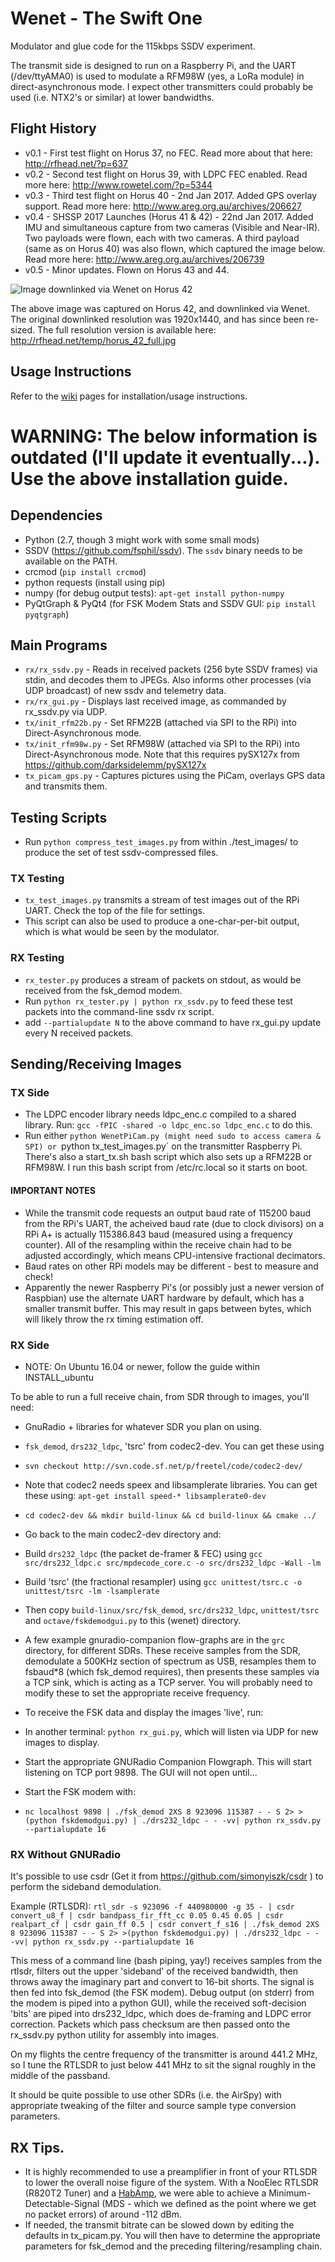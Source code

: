 # Wenet - The Swift One
Modulator and glue code for the 115kbps SSDV experiment.

The transmit side is designed to run on a Raspberry Pi, and the UART (/dev/ttyAMA0) is used to modulate a RFM98W (yes, a LoRa module) in direct-asynchronous mode. I expect other transmitters could probably be used (i.e. NTX2's or similar) at lower bandwidths.

## Flight History
* v0.1 - First test flight on Horus 37, no FEC. Read more about that here: http://rfhead.net/?p=637
* v0.2 - Second test flight on Horus 39, with LDPC FEC enabled. Read more here: http://www.rowetel.com/?p=5344
* v0.3 - Third test flight on Horus 40 - 2nd Jan 2017. Added GPS overlay support. Read more here: http://www.areg.org.au/archives/206627
* v0.4 - SHSSP 2017 Launches (Horus 41 & 42) - 22nd Jan 2017. Added IMU and simultaneous capture from two cameras (Visible and Near-IR). Two payloads were flown, each with two cameras. A third payload (same as on Horus 40) was also flown, which captured the image below. Read more here: http://www.areg.org.au/archives/206739
* v0.5 - Minor updates. Flown on Horus 43 and 44.

![Image downlinked via Wenet on Horus 42](http://rfhead.net/temp/horus_42_small.jpg)

The above image was captured on Horus 42, and downlinked via Wenet. The original downlinked resolution was 1920x1440, and has since been re-sized. The full resolution version is available here: http://rfhead.net/temp/horus_42_full.jpg

## Usage Instructions

Refer to the [wiki](https://github.com/projecthorus/wenet/wiki) pages for installation/usage instructions.

# WARNING: The below information is outdated (I'll update it eventually...). Use the above installation guide.

## Dependencies
* Python (2.7, though 3 might work with some small mods)
* SSDV (https://github.com/fsphil/ssdv). The `ssdv` binary needs to be available on the PATH.
* crcmod (`pip install crcmod`)
* python requests (install using pip)
* numpy (for debug output tests): `apt-get install python-numpy`
* PyQtGraph & PyQt4 (for FSK Modem Stats and SSDV GUI: `pip install pyqtgraph`)

## Main Programs
* `rx/rx_ssdv.py` - Reads in received packets (256 byte SSDV frames) via stdin, and decodes them to JPEGs. Also informs other processes (via UDP broadcast) of new ssdv and telemetry data.
* `rx/rx_gui.py` - Displays last received image, as commanded by rx_ssdv.py via UDP.
* `tx/init_rfm22b.py` - Set RFM22B (attached via SPI to the RPi) into Direct-Asynchronous mode.
* `tx/init_rfm98w.py` - Set RFM98W (attached via SPI to the RPi) into Direct-Asynchronous mode. Note that this requires pySX127x from https://github.com/darksidelemm/pySX127x
* `tx_picam_gps.py` - Captures pictures using the PiCam, overlays GPS data and transmits them.

## Testing Scripts
* Run `python compress_test_images.py` from within ./test_images/ to produce the set of test ssdv-compressed files.

### TX Testing
* `tx_test_images.py` transmits a stream of test images out of the RPi UART. Check the top of the file for settings.
 * This script can also be used to produce a one-char-per-bit output, which is what would be seen by the modulator.

### RX Testing
* `rx_tester.py` produces a stream of packets on stdout, as would be received from the fsk_demod modem. 
 * Run `python rx_tester.py | python rx_ssdv.py` to feed these test packets into the command-line ssdv rx script.
 * add `--partialupdate N` to the above command to have rx_gui.py update every N received packets.

## Sending/Receiving Images
### TX Side
* The LDPC encoder library needs ldpc_enc.c compiled to a shared library. Run: `gcc -fPIC -shared -o ldpc_enc.so ldpc_enc.c` to do this.
* Run either `python WenetPiCam.py (might need sudo to access camera & SPI) or `python tx_test_images.py` on the transmitter Raspberry Pi. There's also a start_tx.sh bash script which also sets up a RFM22B or RFM98W. I run this bash script from /etc/rc.local so it starts on boot.

#### IMPORTANT NOTES
* While the transmit code requests an output baud rate of 115200 baud from the RPi's UART, the acheived baud rate (due to clock divisors) on a RPi A+ is actually 115386.843 baud (measured using a frequency counter). All of the resampling within the receive chain had to be adjusted accordingly, which means CPU-intensive fractional decimators.
 * Baud rates on other RPi models may be different - best to measure and check!
* Apparently the newer Raspberry Pi's (or possibly just a newer version of Raspbian) use the alternate UART hardware by default, which has a smaller transmit buffer. This may result in gaps between bytes, which will likely throw the rx timing estimation off.

### RX Side
* NOTE: On Ubuntu 16.04 or newer, follow the guide within INSTALL_ubuntu

To be able to run a full receive chain, from SDR through to images, you'll need:
* GnuRadio + libraries for whatever SDR you plan on using.
* `fsk_demod`, `drs232_ldpc`, 'tsrc' from codec2-dev. You can get these using
 * `svn checkout http://svn.code.sf.net/p/freetel/code/codec2-dev/`
 * Note that codec2 needs speex and libsamplerate libraries. You can get these using: `apt-get install speed-* libsamplerate0-dev`
 * `cd codec2-dev && mkdir build-linux && cd build-linux && cmake ../`
 * Go back to the main codec2-dev directory and:
 * Build `drs232_ldpc` (the packet de-framer & FEC) using `gcc src/drs232_ldpc.c src/mpdecode_core.c -o src/drs232_ldpc -Wall -lm`
 * Build 'tsrc' (the fractional resampler) using `gcc unittest/tsrc.c -o unittest/tsrc -lm -lsamplerate`
 * Then copy `build-linux/src/fsk_demod`, `src/drs232_ldpc`, `unittest/tsrc` and `octave/fskdemodgui.py` to this (wenet) directory. 

* A few example gnuradio-companion flow-graphs are in the `grc` directory, for different SDRs. These receive samples from the SDR, demodulate a 500KHz section of spectrum as USB, resamples them to fsbaud*8 (which fsk_demod requires), then presents these samples via a TCP sink, which is acting as a TCP server. You will probably need to modify these to set the appropriate receive frequency.

* To receive the FSK data and display the images 'live', run:
 * In another terminal: `python rx_gui.py`, which will listen via UDP for new images to display.
 * Start the appropriate GNURadio Companion Flowgraph. This will start listening on TCP port 9898. The GUI will not open until... 
 * Start the FSK modem with:
  * `nc localhost 9898 | ./fsk_demod 2XS 8 923096 115387 - - S 2> >(python fskdemodgui.py) | ./drs232_ldpc - - -vv| python rx_ssdv.py --partialupdate 16`

### RX Without GNURadio
It's possible to use csdr (Get it from https://github.com/simonyiszk/csdr ) to perform the sideband demodulation. 

Example (RTLSDR):
`rtl_sdr -s 923096 -f 440980000 -g 35 - | csdr convert_u8_f | csdr bandpass_fir_fft_cc 0.05 0.45 0.05 | csdr realpart_cf | csdr gain_ff 0.5 | csdr convert_f_s16 | ./fsk_demod 2XS 8 923096 115387 - - S 2> >(python fskdemodgui.py) | ./drs232_ldpc - - -vv| python rx_ssdv.py --partialupdate 16`

This mess of a command line (bash piping, yay!) receives samples from the rtlsdr, filters out the upper 'sideband' of the received bandwidth, then throws away the imaginary part and convert to 16-bit shorts. The signal is then fed into fsk_demod (the FSK modem). Debug output (on stderr) from the modem is piped into a python GUI), while the received soft-decision 'bits' are piped into drs232_ldpc, which does de-framing and LDPC error correction. Packets which pass checksum are then passed onto the rx_ssdv.py python utility for assembly into images.

On my flights the centre frequency of the transmitter is around 441.2 MHz, so I tune the RTLSDR to just below 441 MHz to sit the signal roughly in the middle of the passband.

It should be quite possible to use other SDRs (i.e. the AirSpy) with appropriate tweaking of the filter and source sample type conversion parameters. 

## RX Tips.
* It is highly recommended to use a preamplifier in front of your RTLSDR to lower the overall noise figure of the system. With a NooElec RTLSDR (R820T2 Tuner) and a [HabAmp](https://store.uputronics.com/index.php?route=product/product&product_id=53), we were able to achieve a Minimum-Detectable-Signal (MDS - which we defined as the point where we get no packet errors) of around -112 dBm.
* If needed, the transmit bitrate can be slowed down by editing the defaults in tx_picam.py. You will then have to determine the appropriate parameters for fsk_demod and the preceding filtering/resampling chain.

